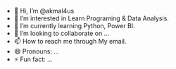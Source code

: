 - 👋 Hi, I’m @akmal4us
- 👀 I’m interested in Learn Programing & Data Analysis.
- 🌱 I’m currently learning Python, Power BI.
- 💞️ I’m looking to collaborate on ...
- 📫 How to reach me through My email. 
- 😄 Pronouns: ...
- ⚡ Fun fact: ...

<!---
akmal4us/akmal4us is a ✨ special ✨ repository because its `README.md` (this file) appears on your GitHub profile.
You can click the Preview link to take a look at your changes.
--->
